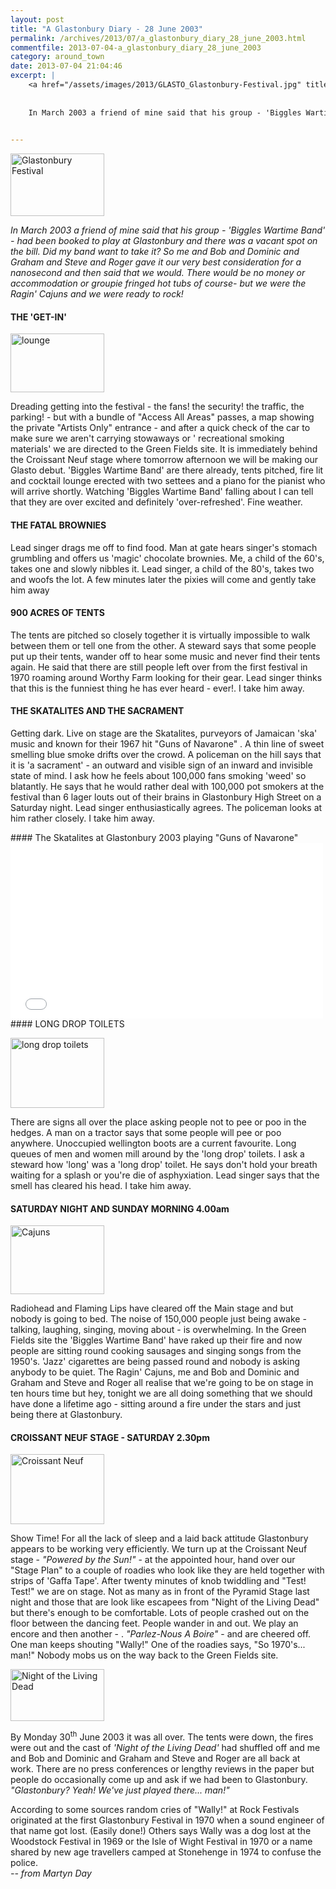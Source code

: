 ```yaml
---
layout: post
title: "A Glastonbury Diary - 28 June 2003"
permalink: /archives/2013/07/a_glastonbury_diary_28_june_2003.html
commentfile: 2013-07-04-a_glastonbury_diary_28_june_2003
category: around_town
date: 2013-07-04 21:04:46
excerpt: |
    <a href="/assets/images/2013/GLASTO_Glastonbury-Festival.jpg" title="See larger version of - Glastonbury Festival"><img src="/assets/images/2013/GLASTO_Glastonbury-Festival_thumb.jpg" width="150" height="100" alt="Glastonbury Festival" class="photo right" /></a>
    
    
    In March 2003 a friend of mine said that his group - 'Biggles Wartime Band' - had been booked to play at Glastonbury and there was a vacant spot on the bill.  Did my band want to take it? So me and Bob and Dominic and Graham and Steve and Roger gave it our very best consideration for a nanosecond and then said that we would. There would be no money or accommodation or groupie fringed hot tubs of course- but we were the Ragin' Cajuns and we were ready to rock!
    

---
```


<a href="/assets/images/2013/GLASTO_Glastonbury-Festival.jpg" title="See larger version of - Glastonbury Festival"><img src="/assets/images/2013/GLASTO_Glastonbury-Festival_thumb.jpg" width="150" height="100" alt="Glastonbury Festival" class="photo right" /></a>

<em>In March 2003 a friend of mine said that his group - 'Biggles Wartime Band' - had been booked to play at Glastonbury and there was a vacant spot on the bill. Did my band want to take it? So me and Bob and Dominic and Graham and Steve and Roger gave it our very best consideration for a nanosecond and then said that we would. There would be no money or accommodation or groupie fringed hot tubs of course- but we were the Ragin' Cajuns and we were ready to rock!</em>

#### THE 'GET-IN'

<a href="/assets/images/2013/GLASTO_lounge.jpg" title="See larger version of - lounge"><img src="/assets/images/2013/GLASTO_lounge_thumb.jpg" width="150" height="94" alt="lounge" class="photo right" /></a>

Dreading getting into the festival - the fans! the security! the traffic, the parking! - but with a bundle of "Access All Areas" passes, a map showing the private "Artists Only" entrance - and after a quick check of the car to make sure we aren't carrying stowaways or ' recreational smoking materials' we are directed to the Green Fields site. It is immediately behind the Croissant Neuf stage where tomorrow afternoon we will be making our Glasto debut. 'Biggles Wartime Band' are there already, tents pitched, fire lit and cocktail lounge erected with two settees and a piano for the pianist who will arrive shortly. Watching 'Biggles Wartime Band' falling about I can tell that they are over excited and definitely 'over-refreshed'. Fine weather.

#### THE FATAL BROWNIES

Lead singer drags me off to find food. Man at gate hears singer's stomach grumbling and offers us 'magic' chocolate brownies. Me, a child of the 60's, takes one and slowly nibbles it. Lead singer, a child of the 80's, takes two and woofs the lot. A few minutes later the pixies will come and gently take him away

#### 900 ACRES OF TENTS

The tents are pitched so closely together it is virtually impossible to walk between them or tell one from the other. A steward says that some people put up their tents, wander off to hear some music and never find their tents again. He said that there are still people left over from the first festival in 1970 roaming around Worthy Farm looking for their gear. Lead singer thinks that this is the funniest thing he has ever heard - ever!. I take him away.

#### THE SKATALITES AND THE SACRAMENT

Getting dark. Live on stage are the Skatalites, purveyors of Jamaican 'ska' music and known for their 1967 hit "Guns of Navarone" . A thin line of sweet smelling blue smoke drifts over the crowd. A policeman on the hill says that it is 'a sacrament' - an outward and visible sign of an inward and invisible state of mind. I ask how he feels about 100,000 fans smoking 'weed' so blatantly. He says that he would rather deal with 100,000 pot smokers at the festival than 6 lager louts out of their brains in Glastonbury High Street on a Saturday night. Lead singer enthusiastically agrees. The policeman looks at him rather closely. I take him away.

<div markdown="1" class="box">
#### The Skatalites at Glastonbury 2003 playing "Guns of Navarone"

<iframe width="500" height="281" src="//www.youtube-nocookie.com/embed/xHxEijSG7fg?rel=0" frameborder="0" allowfullscreen>
</iframe>
</div>
#### LONG DROP TOILETS

<a href="/assets/images/2013/GLASTO_long_drop_toilets.jpg" title="See larger version of - long drop toilets"><img src="/assets/images/2013/GLASTO_long_drop_toilets_thumb.jpg" width="150" height="112" alt="long drop toilets" class="photo right" /></a>

There are signs all over the place asking people not to pee or poo in the hedges. A man on a tractor says that some people will pee or poo anywhere. Unoccupied wellington boots are a current favourite. Long queues of men and women mill around by the 'long drop' toilets. I ask a steward how 'long' was a 'long drop' toilet. He says don't hold your breath waiting for a splash or you're die of asphyxiation. Lead singer says that the smell has cleared his head. I take him away.

#### SATURDAY NIGHT AND SUNDAY MORNING 4.00am

<a href="/assets/images/2013/GLASTO_Cajuns.jpg" title="See larger version of - Cajuns"><img src="/assets/images/2013/GLASTO_Cajuns_thumb.jpg" width="150" height="110" alt="Cajuns" class="photo right" /></a>

Radiohead and Flaming Lips have cleared off the Main stage and but nobody is going to bed. The noise of 150,000 people just being awake - talking, laughing, singing, moving about - is overwhelming. In the Green Fields site the 'Biggles Wartime Band' have raked up their fire and now people are sitting round cooking sausages and singing songs from the 1950's. 'Jazz' cigarettes are being passed round and nobody is asking anybody to be quiet. The Ragin' Cajuns, me and Bob and Dominic and Graham and Steve and Roger all realise that we're going to be on stage in ten hours time but hey, tonight we are all doing something that we should have done a lifetime ago - sitting around a fire under the stars and just being there at Glastonbury.

#### CROISSANT NEUF STAGE - SATURDAY 2.30pm

<a href="/assets/images/2013/GLASTO_Croissant_Neuf.jpg" title="See larger version of - Croissant Neuf"><img src="/assets/images/2013/GLASTO_Croissant_Neuf_thumb.jpg" width="150" height="112" alt="Croissant Neuf" class="photo right" /></a>

Show Time! For all the lack of sleep and a laid back attitude Glastonbury appears to be working very efficiently. We turn up at the Croissant Neuf stage - *"Powered by the Sun!"* - at the appointed hour, hand over our "Stage Plan" to a couple of roadies who look like they are held together with strips of 'Gaffa Tape'. After twenty minutes of knob twiddling and "Test! Test!" we are on stage. Not as many as in front of the Pyramid Stage last night and those that are look like escapees from "Night of the Living Dead" but there's enough to be comfortable. Lots of people crashed out on the floor between the dancing feet. People wander in and out. We play an encore and then another - . *"Parlez-Nous A Boire"* - and are cheered off. One man keeps shouting "Wally!" One of the roadies says, "So 1970's... man!" Nobody mobs us on the way back to the Green Fields site.

<a href="/assets/images/2013/GLASTO_Night_of_the_Living_Dead.jpg" title="See larger version of - Night of the Living Dead"><img src="/assets/images/2013/GLASTO_Night_of_the_Living_Dead_thumb.jpg" width="150" height="83" alt="Night of the Living Dead" class="photo right" /></a>

By Monday 30<sup>th</sup> June 2003 it was all over. The tents were down, the fires were out and the cast of *'Night of the Living Dead'* had shuffled off and me and Bob and Dominic and Graham and Steve and Roger are all back at work. There are no press conferences or lengthy reviews in the paper but people do occasionally come up and ask if we had been to Glastonbury. *"Glastonbury? Yeah! We've just played there... man!"*

<div markdown="1" class="box">
According to some sources random cries of "Wally!" at Rock Festivals originated at the first Glastonbury Festival in 1970 when a sound engineer of that name got lost. (Easily done!) Others says Wally was a dog lost at the Woodstock Festival in 1969 or the Isle of Wight Festival in 1970 or a name shared by new age travellers camped at Stonehenge in 1974 to confuse the police.

</div>
<cite>-- from Martyn Day</cite>
